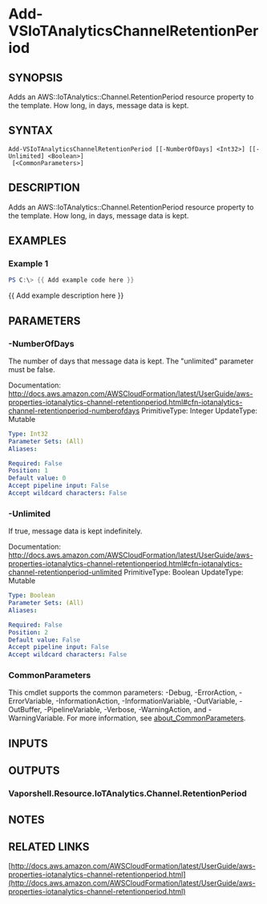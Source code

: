 # Add-VSIoTAnalyticsChannelRetentionPeriod

## SYNOPSIS
Adds an AWS::IoTAnalytics::Channel.RetentionPeriod resource property to the template.
How long, in days, message data is kept.

## SYNTAX

```
Add-VSIoTAnalyticsChannelRetentionPeriod [[-NumberOfDays] <Int32>] [[-Unlimited] <Boolean>]
 [<CommonParameters>]
```

## DESCRIPTION
Adds an AWS::IoTAnalytics::Channel.RetentionPeriod resource property to the template.
How long, in days, message data is kept.

## EXAMPLES

### Example 1
```powershell
PS C:\> {{ Add example code here }}
```

{{ Add example description here }}

## PARAMETERS

### -NumberOfDays
The number of days that message data is kept.
The "unlimited" parameter must be false.

Documentation: http://docs.aws.amazon.com/AWSCloudFormation/latest/UserGuide/aws-properties-iotanalytics-channel-retentionperiod.html#cfn-iotanalytics-channel-retentionperiod-numberofdays
PrimitiveType: Integer
UpdateType: Mutable

```yaml
Type: Int32
Parameter Sets: (All)
Aliases:

Required: False
Position: 1
Default value: 0
Accept pipeline input: False
Accept wildcard characters: False
```

### -Unlimited
If true, message data is kept indefinitely.

Documentation: http://docs.aws.amazon.com/AWSCloudFormation/latest/UserGuide/aws-properties-iotanalytics-channel-retentionperiod.html#cfn-iotanalytics-channel-retentionperiod-unlimited
PrimitiveType: Boolean
UpdateType: Mutable

```yaml
Type: Boolean
Parameter Sets: (All)
Aliases:

Required: False
Position: 2
Default value: False
Accept pipeline input: False
Accept wildcard characters: False
```

### CommonParameters
This cmdlet supports the common parameters: -Debug, -ErrorAction, -ErrorVariable, -InformationAction, -InformationVariable, -OutVariable, -OutBuffer, -PipelineVariable, -Verbose, -WarningAction, and -WarningVariable. For more information, see [about_CommonParameters](http://go.microsoft.com/fwlink/?LinkID=113216).

## INPUTS

## OUTPUTS

### Vaporshell.Resource.IoTAnalytics.Channel.RetentionPeriod
## NOTES

## RELATED LINKS

[http://docs.aws.amazon.com/AWSCloudFormation/latest/UserGuide/aws-properties-iotanalytics-channel-retentionperiod.html](http://docs.aws.amazon.com/AWSCloudFormation/latest/UserGuide/aws-properties-iotanalytics-channel-retentionperiod.html)


